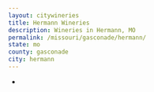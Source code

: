 ```yaml
---
layout: citywineries
title: Hermann Wineries
description: Wineries in Hermann, MO
permalink: /missouri/gasconade/hermann/
state: mo
county: gasconade
city: hermann
---
```

-
